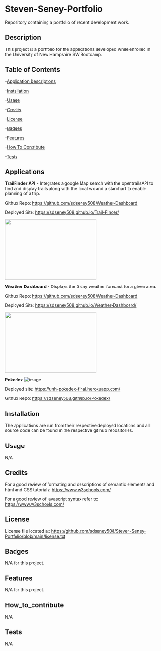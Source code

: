 # Steven-Seney-Portfolio

Repository containing a portfolio of recent development work.

## Description

This project is a portfolio for the applications developed while enrolled in the University of New Hampshire SW Bootcamp.

## Table of Contents

-[Application Descriptions](#applications)

-[Installation](#installation)

-[Usage](#usage)

-[Credits](#credits)

-[License](#license)

-[Badges](#badges)

-[Features](#features)

-[How To Contribute](#how_to_contribute)

-[Tests](#tests)

## Applications

**TrailFinder API** - Integrates a google Map search with the opentrailsAPI to find and display trails along with the local wx and a starchart to enable planning of a trip.

Github Repo: https://github.com/sdseney508/Weather-Dashboard

Deployed Site: https://sdseney508.github.io/Trail-Finder/

<img src="https://user-images.githubusercontent.com/62141103/155857104-255dc907-12fc-4da0-8269-076f9d1b3deb.png" width="300" height="200"/>

**Weather Dashboard** - Displays the 5 day weather forecast for a given area.

Github Repo: https://github.com/sdseney508/Weather-Dashboard

Deployed Site: https://sdseney508.github.io/Weather-Dashboard/

<img src="https://user-images.githubusercontent.com/62141103/152249277-771b338a-f919-4a5c-80c8-71af8d61c463.png" width="300" height="200"/>

**Pokedex**
![image](https://user-images.githubusercontent.com/62141103/163717212-00998047-330b-43c3-bb7c-6e26fc2f3fe4.png)

Deployed site:
https://unh-pokedex-final.herokuapp.com/

Github Repo:
https://sdseney508.github.io/Pokedex/


## Installation

The applications are run from their respective deployed locations and all source code can be found in the respective git hub repositories.

## Usage

N/A

## Credits

For a good review of formating and descriptions of semantic elements and html and CSS tutorials: https://www.w3schools.com/

For a good review of javascript syntax refer to: https://www.w3schools.com/

## License

License file located at: https://github.com/sdseney508/Steven-Seney-Portfolio/blob/main/license.txt

## Badges

N/A for this project.

## Features

N/A for this project.

## How_to_contribute

N/A

## Tests

N/A
